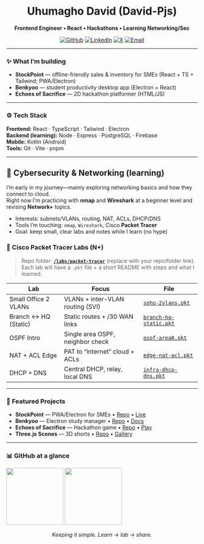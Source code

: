 <h1 align="center">Uhumagho David (David-Pjs)</h1>
<p align="center"><strong>Frontend Engineer • React • Hackathons • Learning Networking/Sec</strong></p>

<p align="center">
  <a href="https://github.com/David-Pjs?tab=repositories"><img alt="GitHub" src="https://img.shields.io/badge/GitHub-@David--Pjs-181717?logo=github"></a>
  <a href="https://www.linkedin.com/in/xxxxxxxx"><img alt="LinkedIn" src="https://img.shields.io/badge/LinkedIn-Connect-0A66C2?logo=linkedin&logoColor=white"></a>
  <a href="https://twitter.com/xxxxxxxx"><img alt="X" src="https://img.shields.io/badge/X-Follow-111111?logo=x&logoColor=white"></a>
  <a href="mailto:you@example.com"><img alt="Email" src="https://img.shields.io/badge/Email-Say%20hi!-EA4335?logo=gmail&logoColor=white"></a>
</p>

---

### ✨ What I’m building
- **StockPoint** — offline-friendly sales & inventory for SMEs (React + TS + Tailwind; PWA/Electron)  
- **Benkyoo** — student productivity desktop app (Electron + React)  
- **Echoes of Sacrifice** — 2D hackathon platformer (HTML/JS)

---

### ⚙️ Tech Stack
**Frontend:** React · TypeScript · Tailwind · Electron  
**Backend (learning):** Node · Express · PostgreSQL · Firebase  
**Mobile:** Kotlin (Android)  
**Tools:** Git · Vite · pnpm

---

## 🧯 Cybersecurity & Networking (learning)
I’m early in my journey—mainly exploring networking basics and how they connect to cloud.  
Right now I’m practicing with **nmap** and **Wireshark** at a beginner level and revising **Network+** topics.

- Interests: subnets/VLANs, routing, NAT, ACLs, DHCP/DNS
- Tools I’m touching: `nmap`, `Wireshark`, Cisco **Packet Tracer**
- Goal: keep small, clear labs and notes while I learn (no hype)

### 🧪 Cisco Packet Tracer Labs (N+)
> Repo folder: **[`/labs/packet-tracer`](#)** (replace with your repo/folder link).  
> Each lab will have a `.pkt` file + a short README with steps and what I learned.

| Lab | Focus | File |
|---|---|---|
| Small Office 2 VLANs | VLANs + inter-VLAN routing (SVI) | [`soho-2vlans.pkt`](#) |
| Branch ↔ HQ (Static) | Static routes + /30 WAN links | [`branch-hq-static.pkt`](#) |
| OSPF Intro | Single area OSPF, neighbor check | [`ospf-area0.pkt`](#) |
| NAT + ACL Edge | PAT to “internet” cloud + ACLs | [`edge-nat-acl.pkt`](#) |
| DHCP + DNS | Central DHCP, relay, local DNS | [`infra-dhcp-dns.pkt`](#) |

---

### 🚀 Featured Projects
- **StockPoint** — PWA/Electron for SMEs • [Repo](#) • [Live](#)  
- **Benkyoo** — Electron study manager • [Repo](#) • [Docs](#)  
- **Echoes of Sacrifice** — Hackathon game • [Repo](#) • [Play](#)  
- **Three.js Scenes** — 3D shorts • [Repo](#) • [Gallery](#)

---

### 📊 GitHub at a glance
<p>
  <img src="https://github-readme-stats.vercel.app/api?username=David-Pjs&show_icons=true&hide_title=true&rank_icon=github" height="150" />
  <img src="https://github-readme-stats.vercel.app/api/top-langs/?username=David-Pjs&layout=compact&langs_count=8" height="150" />
</p>

<p align="center"><i>Keeping it simple. Learn → lab → share.</i></p>
